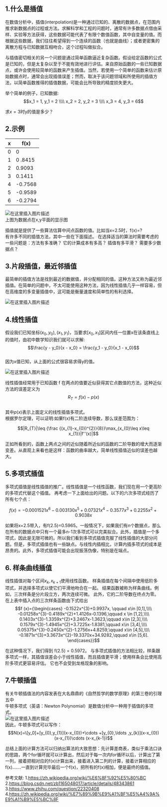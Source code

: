 ## 1.什么是插值
在数值分析中，插值(interpolation)是一种通过已知的、离散的数据点，在范围内推求新数据点的过程或方法。求解科学和工程的问题时，通常有许多数据点借由采样、实验等方法获得，这些数据可能代表了有限个数值函数，其中自变量的值。而根据这些数据，我们往往希望得到一个连续的函数（也就是曲线）；或者更密集的离散方程与已知数据互相吻合，这个过程叫做拟合。  

与插值密切相关的另一个问题是通过简单函数逼近复杂函数。假设给定函数的公式是已知的，但是太复杂以至于不能有效地进行评估。来自原始函数的一些已知数据点，或许会使用较简单的函数来产生插值。当然，若使用一个简单的函数来估计原始数据点时，通常会出现插值误差；然而，取决于该问题领域和所使用的插值方法，以简单函数推得的插值数据，可能会比所导致的精度损失更大。  


举个简单的例子，已知数据:  
$$x_1 = 1, y_1 = 2 \\\\
x_2 = 2, y_2 = 3 \\\\
x_3 = 4, y_3 = 6$$

求$x = 3$时y的值是多少？  

## 2.示例
x| f(x)
-------|----------
0 | 0
1 | 0	.8415
2 | 0.9093
3 | 0.1411
4 | -0.7568
5 | -0.9589
6 | -0.2794


![在这里插入图片描述](https://github.com/bitcarmanlee/easy-algorithm-interview-photo/blob/master/traditional-algorithm/optimization/chazhi/1.png)  
上图为数据点在x,y平面的显示图  

插值就是提供了一些算法估算中间点函数的值。比如当x=2.5时，f(x)=?  
有许多不同的插值方法，其中一些在下面描述。 在选择适当的算法时需要考虑的一些问题是：方法有多准确？ 它的计算成本有多高？ 插值有多平滑？ 需要多少数据点？  


## 3.片段插值，最近邻插值
最简单的插值方法是找到最近的数据值，并分配相同的值。这种方法又称为最近邻插值。在简单的问题中，不太可能使用这种方法，因为线性插值几乎一样容易，但在高维度的多变量插值中，这可能是衡量速度和简单性的有利选择。  

![在这里插入图片描述](https://github.com/bitcarmanlee/easy-algorithm-interview-photo/blob/master/traditional-algorithm/optimization/chazhi/2.png)  

## 4.线性插值  
假设我们已知坐标$(x_0, y_0), (x_1, y_1)$，当要求$[x_0, x_1]$区间内任一位置x在该条直线上的值时，由初中数学知识我们就可以求解:  
$$\frac{y - y_0}{x - x_0} = \frac{y_1 - y_0}{x_1 - x_0}$$  
因为x值已知，从上面的公式很容易求得y的值。  

![在这里插入图片描述](https://github.com/bitcarmanlee/easy-algorithm-interview-photo/blob/master/traditional-algorithm/optimization/chazhi/3.png)  

线性插值经常用于已知函数 f 在两点的值要近似获得其它点数值的方法，这种近似方法的误差定义为  
$$R_{T}=f(x)-p(x)$$  
其中$p(x)$表示上面定义的线性插值多项式。  
根据罗尔定理，可以证明:如果f(x)有二阶连续导数，那么误差范围为：  

$$|R_{T}|\leq {\frac {(x_{1}-x_{0})^{2}}{8}}\max_{x_{0}\leq x\leq x_{1}}|f''(x)|$$    

正如所看到的，函数上两点之间的近似随着所近似的函数的二阶导数的增大而逐渐变差。从直观上来看也是这样：函数的曲率越大，简单线性插值近似的误差也越大。  

## 5.多项式插值  
多项式插值是线性插值的推广。线性插值是一个线性函数，我们现在用一个更高阶的多项式代替这个插值。 再考虑一下上面给出的问题。以下的六次多项式经历了所有七个点：  

$$f(x)=-0.0001521x^{6}-0.003130x^{5}+0.07321x^{4}-0.3577x^{3}+0.2255x^{2}+0.9038x$$  

如果将x=2.5带入，有f(2.5)=0.5965。一般情况下，如果我们有n个数据点，那么在所有的数据点中只有一个最多n-1次多项式可以完美拟合。此外，插值是一个多项式，因此是无限可微的。所以我们看到多项式插值克服了线性插值的大部分问题。但是，多项式插值也有一些缺点。与线性内插相比，计算内插多项式的成本是昂贵的。此外，多项式插值可能会出现振荡伪像，特别是在端点。  

## 6. 样条曲线插值
线性插值对每个区间$x_k, x_{k+1}$使用线性函数。 样条插值在每个间隔中使用低阶多项式，并选择多项式以使它们平滑地吻合在一起。 结果函数被称为样条曲线。例如，三次样条是分片段立方，两次连续可微。 此外，它的二阶导数在终点为零。 在上表中插入点的三次样条函数由下式给出
$$f
(x)={\begin{cases}
-0.1522x^{3}+0.9937x, \qquad x\in [0,1],\\\\
-0.01258x^{3}-0.4189x^{2}+1.4126x-0.1396,\qquad x \in [1,2],\\\\
0.1403x^{3}-1.3359x^{2}+3.2467x-1.3623,\qquad x\in [2,3],\\\\
0.1579x^{3}-1.4945x^{2}+3.7225x-1.8381,\qquad x\in [3,4],\\\\
0.05375x^{3}-0.2450x^{2}-1.2756x+4.8259,\qquad x\in [4,5],\\\\
-0.1871x^{3}+3.3673x^{2}-19.3370x+34.9282,\qquad x\in [5,6].
\end{cases}}$$    

在这种情况下，我们得到 f(2.5) = 0.5972。 与多项式插值的方法相比较，样条跟多项式一样，其插值误差会小于线性插值，而且插值更平滑；使用样条会比使用高阶多项式更容易评估。 它也不会受到龙格现象的影响。  

## 7.牛顿插值
有关牛顿插值法的内容发表在大名鼎鼎的《自然哲学的数学原理》的第三卷的引理五中  
牛顿多项式（英语：Newton Polynomial）是数值分析中一种用于插值的多项式。  
![在这里插入图片描述](https://github.com/bitcarmanlee/easy-algorithm-interview-photo/blob/master/traditional-algorithm/optimization/chazhi/4.png)  
因此，牛顿多项式可以写作：  
$$N(x)=\[y_0]+[y_{0},y_{1}](x-x_{0})+\cdots +[y_{0},\ldots ,y_{k}](x-x_{0})(x-x_{1})\cdots (x-x_{k-1})$$  

总结上面的计算方法可以归纳出算法的大致思想：先计算差商表，类似于乘法口诀的思路，两个for循环就可以计算出，然后对于每一次内for循环以后，计算出了第一列，接着把相对应的f(x)计算出来，接着进入第二列的计算，接着计算相应的f(x).......一直到计算完毕最后一个f(x)，把所有的f(x)相加，便是最终的插值。  


参考文献:
1.https://zh.wikipedia.org/wiki/%E6%8F%92%E5%80%BC  
2.https://blog.csdn.net/zb1165048017/article/details/48343861  
3.https://www.zhihu.com/question/22320408  
4.https://zh.wikipedia.org/wiki/%E7%89%9B%E9%A1%BF%E5%A4%9A%E9%A1%B9%E5%BC%8F  